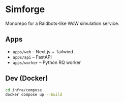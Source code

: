 # Simforge

Monorepo for a Raidbots-like WoW simulation service.

## Apps
- `apps/web` – Next.js + Tailwind
- `apps/api` – FastAPI
- `apps/worker` – Python RQ worker

## Dev (Docker)
```bash
cd infra/compose
docker compose up --build

